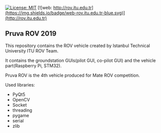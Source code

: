 [![License: MIT](https://img.shields.io/badge/License-MIT-yellow.svg)](https://opensource.org/licenses/MIT) [![web: http://rov.itu.edu.tr](https://img.shields.io/badge/web-rov.itu.edu.tr-blue.svg)](http://rov.itu.edu.tr) 

<h2> Pruva ROV 2019 </h2>

This repository contains the ROV vehicle created by Istanbul Technical University ITU ROV Team.

It contains the groundstation GUIs(pilot GUI, co-pilot GUI) and the vehicle part(Raspberry Pi, STM32).

Pruva ROV is the 4th vehicle produced for Mate ROV competition.

Used libraries:
- PyQt5
- OpenCV
- Socket
- threading
- pygame
- serial
- zlib
